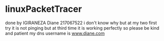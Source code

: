 # linuxPacketTracer
done by IGIRANEZA Diane 217067522
i don't know why but at my two first try it is not pinging but at third time it is working perfectly 
so please be kind and patient 
my dns username is www.diane.com
